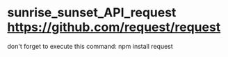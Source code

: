 # sunrise_sunset_API_request https://github.com/request/request
don't forget to execute this command:
npm install request

